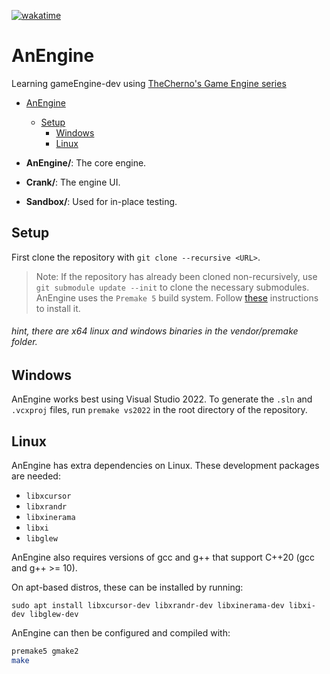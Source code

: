 [![wakatime](https://wakatime.com/badge/github/UFifty50/AnEngine.svg)](https://wakatime.com/badge/github/UFifty50/AnEngine)
# AnEngine
Learning gameEngine-dev using [TheCherno's Game Engine series](https://youtube.com/playlist?list=PLlrATfBNZ98dC-V-N3m0Go4deliWHPFwT)

- [AnEngine](#AnEngine)
  - [Setup](#setup)
    - [Windows](#windows)
    - [Linux](#linux)

- **AnEngine/**: The core engine.
- **Crank/**: The engine UI.
- **Sandbox/**: Used for in-place testing.

## Setup
First clone the repository with `git clone --recursive <URL>`.
> Note: If the repository has already been cloned non-recursively, use `git submodule update --init` to clone the necessary submodules.
AnEngine uses the `Premake 5` build system. Follow [these](https://premake.github.io/download.html) instructions to install it.

###### _hint, there are x64 linux and windows binaries in the vendor/premake folder._

## Windows

AnEngine works best using Visual Studio 2022. To generate the `.sln` and `.vcxproj` files, run `premake vs2022` in the root directory of the repository.

## Linux

AnEngine has extra dependencies on Linux. These development packages are needed:
- `libxcursor`
- `libxrandr`
- `libxinerama`
- `libxi`
- `libglew`

AnEngine also requires versions of gcc and g++ that support C++20 (gcc and g++ >= 10).

On apt-based distros, these can be installed by running:

`sudo apt install libxcursor-dev libxrandr-dev libxinerama-dev libxi-dev libglew-dev`

AnEngine can then be configured and compiled with:
```bash
premake5 gmake2
make
```
